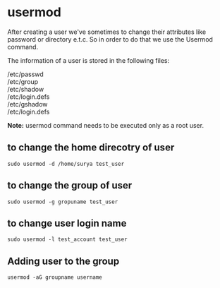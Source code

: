 # usermod

After creating a user we've sometimes to change their attributes like password or directory e.t.c. So in order to do that we use the Usermod command.

The information of a user is stored in the following files:<br>

/etc/passwd<br>
/etc/group<br>
/etc/shadow<br>
/etc/login.defs<br>
/etc/gshadow<br>
/etc/login.defs<br>

**Note:** usermod command needs to be executed only as a root user.

## to change the home direcotry of user

`sudo usermod -d /home/surya test_user`

## to change the group of user

`sudo usermod -g gropuname test_user`

## to change user login name

`sudo usermod -l test_account test_user`

## Adding user to the group

`usermod -aG groupname username`

